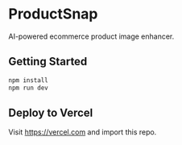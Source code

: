 # ProductSnap

AI-powered ecommerce product image enhancer.

## Getting Started

```bash
npm install
npm run dev
```

## Deploy to Vercel

Visit https://vercel.com and import this repo.
